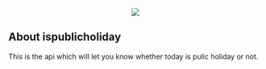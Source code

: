 <p align="center"><img src="https://laravel.com/assets/img/components/logo-laravel.svg"></p>

## About ispublicholiday

This is the api which will let you know whether today is pulic holiday or not.


